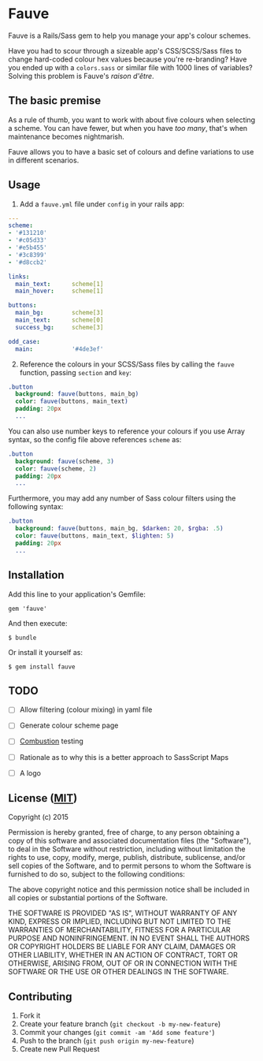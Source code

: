 # Fauve

Fauve is a Rails/Sass gem to help you manage your app's colour schemes.

Have you had to scour through a sizeable app's CSS/SCSS/Sass files to change hard-coded colour hex values because you're re-branding? Have you ended up with a `colors.sass` or similar file with 1000 lines of variables? Solving this problem is Fauve's _raison d'être_.

## The basic premise

As a rule of thumb, you want to work with about five colours when selecting a scheme. You can have fewer, but when you have _too many_, that's when maintenance becomes nightmarish.

Fauve allows you to have a basic set of colours and define variations to use in different scenarios.

## Usage

1. Add a `fauve.yml` file under `config` in your rails app:

```yaml
---
scheme:
- '#131210'
- '#c05d33'
- '#e5b455'
- '#3c8399'
- '#d8ccb2'

links:
  main_text:      scheme[1]
  main_hover:     scheme[1]

buttons:
  main_bg:        scheme[3]
  main_text:      scheme[0]
  success_bg:     scheme[3]

odd_case:
  main:           '#4de3ef'
```

2. Reference the colours in your SCSS/Sass files by calling the `fauve` function, passing `section` and `key`:

```sass
.button
  background: fauve(buttons, main_bg)
  color: fauve(buttons, main_text)
  padding: 20px
  ...
```

You can also use number keys to reference your colours if you use Array syntax, so the config file above references `scheme` as:

```sass
.button
  background: fauve(scheme, 3)
  color: fauve(scheme, 2)
  padding: 20px
  ...
```

Furthermore, you may add any number of Sass colour filters using the following syntax:

```sass
.button
  background: fauve(buttons, main_bg, $darken: 20, $rgba: .5)
  color: fauve(buttons, main_text, $lighten: 5)
  padding: 20px
  ...
```


## Installation

Add this line to your application's Gemfile:

    gem 'fauve'

And then execute:

    $ bundle

Or install it yourself as:

    $ gem install fauve


## TODO

- [ ] Allow filtering (colour mixing) in yaml file
- [ ] Generate colour scheme page
- [ ] [Combustion](https://github.com/pat/combustion) testing
- [ ] Rationale as to why this is a better approach to SassScript Maps
- [ ] A logo


## License ([MIT](https://en.wikipedia.org/wiki/MIT_License))

Copyright (c) 2015

Permission is hereby granted, free of charge, to any person obtaining a copy of this software and associated documentation files (the "Software"), to deal in the Software without restriction, including without limitation the rights to use, copy, modify, merge, publish, distribute, sublicense, and/or sell copies of the Software, and to permit persons to whom the Software is furnished to do so, subject to the following conditions:

The above copyright notice and this permission notice shall be included in all copies or substantial portions of the Software.

THE SOFTWARE IS PROVIDED "AS IS", WITHOUT WARRANTY OF ANY KIND, EXPRESS OR IMPLIED, INCLUDING BUT NOT LIMITED TO THE WARRANTIES OF MERCHANTABILITY, FITNESS FOR A PARTICULAR PURPOSE AND NONINFRINGEMENT. IN NO EVENT SHALL THE AUTHORS OR COPYRIGHT HOLDERS BE LIABLE FOR ANY CLAIM, DAMAGES OR OTHER LIABILITY, WHETHER IN AN ACTION OF CONTRACT, TORT OR OTHERWISE, ARISING FROM, OUT OF OR IN CONNECTION WITH THE SOFTWARE OR THE USE OR OTHER DEALINGS IN THE SOFTWARE.

## Contributing

1. Fork it
2. Create your feature branch (`git checkout -b my-new-feature`)
3. Commit your changes (`git commit -am 'Add some feature'`)
4. Push to the branch (`git push origin my-new-feature`)
5. Create new Pull Request
